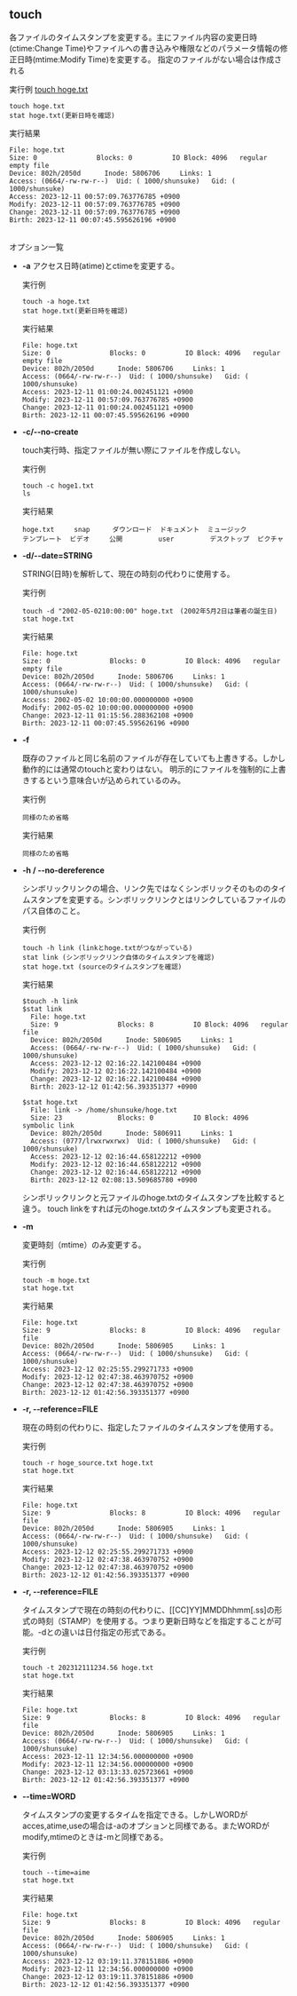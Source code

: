 [](ファイル名はコマンド名.md)
## touch
  各ファイルのタイムスタンプを変更する。主にファイル内容の変更日時(ctime:Change Time)やファイルへの書き込みや権限などのパラメータ情報の修正日時(mtime:Modify Time)を変更する。
  指定のファイルがない場合は作成される

  実行例 [touch hoge.txt](変更しない)
  
  ```
  touch hoge.txt
  stat hoge.txt(更新日時を確認)
  ```


  実行結果　[](変更しない)


  ```
  File: hoge.txt
  Size: 0               Blocks: 0          IO Block: 4096   regular empty file
  Device: 802h/2050d      Inode: 5806706     Links: 1
  Access: (0664/-rw-rw-r--)  Uid: ( 1000/shunsuke)   Gid: ( 1000/shunsuke)
  Access: 2023-12-11 00:57:09.763776785 +0900
  Modify: 2023-12-11 00:57:09.763776785 +0900
  Change: 2023-12-11 00:57:09.763776785 +0900
  Birth: 2023-12-11 00:07:45.595626196 +0900
  ```
  <br>
オプション一覧


- **-a**
  アクセス日時(atime)とctimeを変更する。
  

  実行例 [](変更しない)
  
  ```
  touch -a hoge.txt
  stat hoge.txt(更新日時を確認)
  ```


  実行結果　[](変更しない)


  ```
  File: hoge.txt
  Size: 0               Blocks: 0          IO Block: 4096   regular empty file
  Device: 802h/2050d      Inode: 5806706     Links: 1
  Access: (0664/-rw-rw-r--)  Uid: ( 1000/shunsuke)   Gid: ( 1000/shunsuke)
  Access: 2023-12-11 01:00:24.002451121 +0900
  Modify: 2023-12-11 00:57:09.763776785 +0900
  Change: 2023-12-11 01:00:24.002451121 +0900
  Birth: 2023-12-11 00:07:45.595626196 +0900
  ```
- **-c/--no-create** 
    
  touch実行時、指定ファイルが無い際にファイルを作成しない。
  
  実行例　[](変更しない)
  
  ```
  touch -c hoge1.txt
  ls
  ```


  実行結果　[](変更しない)


  ```
  hoge.txt     snap    　ダウンロード  ドキュメント  ミュージック
  テンプレート  ビデオ     公開         user         デスクトップ  ピクチャ
  ```
- **-d/--date=STRING** 
    
  STRING(日時)を解析して、現在の時刻の代わりに使用する。
  
  実行例　[](変更しない)
  
  ```
  touch -d "2002-05-0210:00:00" hoge.txt　(2002年5月2日は筆者の誕生日)
  stat hoge.txt
  ```


  実行結果　[](変更しない)


  ```
  File: hoge.txt
  Size: 0               Blocks: 0          IO Block: 4096   regular empty file
  Device: 802h/2050d      Inode: 5806706     Links: 1
  Access: (0664/-rw-rw-r--)  Uid: ( 1000/shunsuke)   Gid: ( 1000/shunsuke)
  Access: 2002-05-02 10:00:00.000000000 +0900
  Modify: 2002-05-02 10:00:00.000000000 +0900
  Change: 2023-12-11 01:15:56.288362108 +0900
  Birth: 2023-12-11 00:07:45.595626196 +0900
  ```
- **-f** 
    
  既存のファイルと同じ名前のファイルが存在していても上書きする。しかし動作的には通常のtouchと変わりはない。
  明示的にファイルを強制的に上書きするという意味合いが込められているのみ。
  
  実行例　[](変更しない)
  
  ```
  同様のため省略
  ```


  実行結果　[](変更しない)


  ```
  同様のため省略
  ```
- **-h / --no-dereference** 
    
  シンボリックリンクの場合、リンク先ではなくシンボリックそのもののタイムスタンプを変更する。シンボリックリンクとはリンクしているファイルのパス自体のこと。
  
  実行例　[](変更しない)
  
  ```
  touch -h link (linkとhoge.txtがつながっている)
  stat link (シンボリックリンク自体のタイムスタンプを確認)
  stat hoge.txt (sourceのタイムスタンプを確認)
  ```


  実行結果　[](変更しない)


  ```
  $touch -h link
  $stat link
    File: hoge.txt
    Size: 9               Blocks: 8          IO Block: 4096   regular file
    Device: 802h/2050d      Inode: 5806905     Links: 1
    Access: (0664/-rw-rw-r--)  Uid: ( 1000/shunsuke)   Gid: ( 1000/shunsuke)
    Access: 2023-12-12 02:16:22.142100484 +0900
    Modify: 2023-12-12 02:16:22.142100484 +0900
    Change: 2023-12-12 02:16:22.142100484 +0900
    Birth: 2023-12-12 01:42:56.393351377 +0900

  $stat hoge.txt
    File: link -> /home/shunsuke/hoge.txt
    Size: 23              Blocks: 0          IO Block: 4096   symbolic link
    Device: 802h/2050d      Inode: 5806911     Links: 1
    Access: (0777/lrwxrwxrwx)  Uid: ( 1000/shunsuke)   Gid: ( 1000/shunsuke)
    Access: 2023-12-12 02:16:44.658122212 +0900
    Modify: 2023-12-12 02:16:44.658122212 +0900
    Change: 2023-12-12 02:16:44.658122212 +0900
    Birth: 2023-12-12 02:08:13.509685780 +0900
  ```
  シンボリックリンクと元ファイルのhoge.txtのタイムスタンプを比較すると違う。
  touch linkをすれば元のhoge.txtのタイムスタンプも変更される。

- **-m** 
    
  変更時刻（mtime）のみ変更する。
  
  実行例　[](変更しない)
  
  ```
  touch -m hoge.txt
  stat hoge.txt
  ```


  実行結果　[](変更しない)


  ```
  File: hoge.txt
  Size: 9               Blocks: 8          IO Block: 4096   regular file
  Device: 802h/2050d      Inode: 5806905     Links: 1
  Access: (0664/-rw-rw-r--)  Uid: ( 1000/shunsuke)   Gid: ( 1000/shunsuke)
  Access: 2023-12-12 02:25:55.299271733 +0900
  Modify: 2023-12-12 02:47:38.463970752 +0900
  Change: 2023-12-12 02:47:38.463970752 +0900
  Birth: 2023-12-12 01:42:56.393351377 +0900
  ```
- **-r, --reference=FILE** 
    
  現在の時刻の代わりに、指定したファイルのタイムスタンプを使用する。
  
  実行例　[](変更しない)
  
  ```
  touch -r hoge_source.txt hoge.txt
  stat hoge.txt
  ```


  実行結果　[](変更しない)


  ```
  File: hoge.txt
  Size: 9               Blocks: 8          IO Block: 4096   regular file
  Device: 802h/2050d      Inode: 5806905     Links: 1
  Access: (0664/-rw-rw-r--)  Uid: ( 1000/shunsuke)   Gid: ( 1000/shunsuke)
  Access: 2023-12-12 02:25:55.299271733 +0900
  Modify: 2023-12-12 02:47:38.463970752 +0900
  Change: 2023-12-12 02:47:38.463970752 +0900
  Birth: 2023-12-12 01:42:56.393351377 +0900
  ```
- **-r, --reference=FILE** 
    
  タイムスタンプで現在の時刻の代わりに、[[CC]YY]MMDDhhmm[.ss]の形式の時刻（STAMP）を使用する。つまり更新日時などを指定することが可能。-dとの違いは日付指定の形式である。
  
  実行例　[](変更しない)
  
  ```
  touch -t 202312111234.56 hoge.txt
  stat hoge.txt
  ```


  実行結果　[](変更しない)


  ```
  File: hoge.txt
  Size: 9               Blocks: 8          IO Block: 4096   regular file
  Device: 802h/2050d      Inode: 5806905     Links: 1
  Access: (0664/-rw-rw-r--)  Uid: ( 1000/shunsuke)   Gid: ( 1000/shunsuke)
  Access: 2023-12-11 12:34:56.000000000 +0900
  Modify: 2023-12-11 12:34:56.000000000 +0900
  Change: 2023-12-12 03:13:33.025723661 +0900
  Birth: 2023-12-12 01:42:56.393351377 +0900
  ```
- **--time=WORD** 
    
  タイムスタンプの変更するタイムを指定できる。しかしWORDがacces,atime,useの場合は-aのオプションと同様である。またWORDがmodify,mtimeのときは-mと同様である。
  
  実行例　[](変更しない)
  
  ```
  touch --time=aime
  stat hoge.txt
  ```


  実行結果　[](変更しない)


  ```
  File: hoge.txt
  Size: 9               Blocks: 8          IO Block: 4096   regular file
  Device: 802h/2050d      Inode: 5806905     Links: 1
  Access: (0664/-rw-rw-r--)  Uid: ( 1000/shunsuke)   Gid: ( 1000/shunsuke)
  Access: 2023-12-12 03:19:11.378151886 +0900
  Modify: 2023-12-11 12:34:56.000000000 +0900
  Change: 2023-12-12 03:19:11.378151886 +0900
  Birth: 2023-12-12 01:42:56.393351377 +0900
  ```